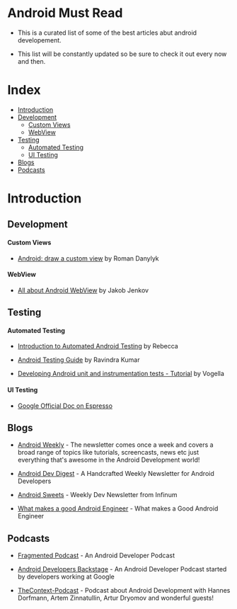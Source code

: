 # Android Must Read
* This is a curated list of some of the best articles abut android developement.

* This list will be constantly updated so be sure to check it out every now and then.

# Index

- [Introduction](#introduction)
- [Development](#development)
  - [Custom Views](#custom-views)
  - [WebView](#webview)
- [Testing](#testing)
  - [Automated Testing](#automated-testing)
  - [UI Testing](#ui-testing)
- [Blogs](#blogs)
- [Podcasts](#Podcasts)





# Introduction

## Development

#### Custom Views
* [Android: draw a custom view](https://medium.com/@romandanylyk96/android-draw-a-custom-view-ef79fe2ff54b#.trqqx4ftc) by Roman Danylyk

#### WebView
* [All about Android WebView](http://tutorials.jenkov.com/android/android-web-apps-using-android-webview.html) by Jakob Jenkov

## Testing

#### Automated Testing

* [Introduction to Automated Android Testing](https://riggaroo.co.za/introduction-automated-android-testing/) by  Rebecca

* [Android Testing Guide](https://github.com/ravidsrk/android-testing-guide/blob/master/README.md#introduction) by Ravindra Kumar

* [Developing Android unit and instrumentation tests - Tutorial](http://www.vogella.com/tutorials/AndroidTesting/article.html) by Vogella

#### UI Testing

* [Google Official Doc on Espresso](https://google.github.io/android-testing-support-library/docs/espresso/index.html)

## Blogs

* [Android Weekly](http://androidweekly.net/) - The newsletter comes once a week and covers a broad range of topics like tutorials, screencasts, news etc just everything that's awesome in the Android Development world!

* [Android Dev Digest](https://www.androiddevdigest.com/) - A Handcrafted Weekly Newsletter for Android Developers

* [Android Sweets](https://androidsweets.ongoodbits.com/) - Weekly Dev Newsletter from Infinum

* [What makes a good Android Engineer](https://hackernoon.com/what-makes-a-good-android-software-engineer-206562e1fdb6#.8vg28utjt) - What makes a Good Android Engineer

## Podcasts

* [Fragmented Podcast](http://fragmentedpodcast.com/) - An Android Developer Podcast

* [Android Developers Backstage](http://androidbackstage.blogspot.in/) - An Android Developer Podcast started by developers working at Google

* [TheContext-Podcast](https://github.com/artem-zinnatullin/TheContext-Podcast) - Podcast about Android Development with Hannes Dorfmann, Artem Zinnatullin, Artur Dryomov and wonderful guests!
